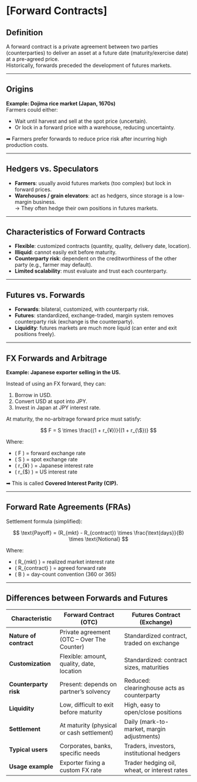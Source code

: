 # [Forward Contracts]

## Definition
A forward contract is a private agreement between two parties (counterparties) to deliver an asset at a future date (maturity/exercise date) at a pre-agreed price.  
Historically, forwards preceded the development of futures markets.

---

## Origins
**Example: Dojima rice market (Japan, 1670s)**  
Farmers could either:  
- Wait until harvest and sell at the spot price (uncertain).  
- Or lock in a forward price with a warehouse, reducing uncertainty.  

➡ Farmers prefer forwards to reduce price risk after incurring high production costs.

---

## Hedgers vs. Speculators
- **Farmers**: usually avoid futures markets (too complex) but lock in forward prices.  
- **Warehouses / grain elevators**: act as hedgers, since storage is a low-margin business.  
  → They often hedge their own positions in futures markets.

---

## Characteristics of Forward Contracts
- **Flexible**: customized contracts (quantity, quality, delivery date, location).  
- **Illiquid**: cannot easily exit before maturity.  
- **Counterparty risk**: dependent on the creditworthiness of the other party (e.g., farmer may default).  
- **Limited scalability**: must evaluate and trust each counterparty.  

---

## Futures vs. Forwards
- **Forwards**: bilateral, customized, with counterparty risk.  
- **Futures**: standardized, exchange-traded, margin system removes counterparty risk (exchange is the counterparty).  
- **Liquidity**: futures markets are much more liquid (can enter and exit positions freely).  

---

## FX Forwards and Arbitrage
**Example: Japanese exporter selling in the US.**  

Instead of using an FX forward, they can:  
1. Borrow in USD.  
2. Convert USD at spot into JPY.  
3. Invest in Japan at JPY interest rate.  

At maturity, the no-arbitrage forward price must satisfy:  

$$
F = S \times \frac{(1 + r_{¥})}{(1 + r_{\$})}
$$

Where:  
- \( F \) = forward exchange rate  
- \( S \) = spot exchange rate  
- \( r_{¥} \) = Japanese interest rate  
- \( r_{\$} \) = US interest rate  

➡ This is called **Covered Interest Parity (CIP).**

---

## Forward Rate Agreements (FRAs)
Settlement formula (simplified):  

$$
\text{Payoff} = (R_{mkt} - R_{contract}) \times \frac{\text{days}}{B} \times \text{Notional}
$$  

Where:  
- \( R_{mkt} \) = realized market interest rate  
- \( R_{contract} \) = agreed forward rate  
- \( B \) = day-count convention (360 or 365)  

---

## Differences between **Forwards** and **Futures**

| Characteristic        | Forward Contract (OTC)                     | Futures Contract (Exchange)                 |
|-----------------------|---------------------------------------------|---------------------------------------------|
| **Nature of contract** | Private agreement (OTC – Over The Counter) | Standardized contract, traded on exchange   |
| **Customization**      | Flexible: amount, quality, date, location  | Standardized: contract sizes, maturities    |
| **Counterparty risk**  | Present: depends on partner’s solvency     | Reduced: clearinghouse acts as counterparty |
| **Liquidity**          | Low, difficult to exit before maturity     | High, easy to open/close positions          |
| **Settlement**         | At maturity (physical or cash settlement)  | Daily (mark-to-market, margin adjustments)  |
| **Typical users**      | Corporates, banks, specific needs          | Traders, investors, institutional hedgers   |
| **Usage example**      | Exporter fixing a custom FX rate           | Trader hedging oil, wheat, or interest rates|

